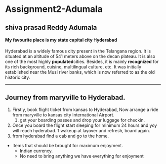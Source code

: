 # Assignment2-Adumala

## shiva prasad Reddy Adumala
#### My favourite place is my state capital city Hyderabad <br>
 Hyderabad is a widely famous city present in the Telangana region. It is situated at an altitude of 541 meters above on the decan plateau. It is also one of the most highly **populated**cities. Besides, it is mainly **recognized** for its rich background, cuisine, multilingual culture, etc. It was initially established near the Musi river banks, which is now referred to as the old historic city.

---

##  Journey from maryville to Hyderabad.
1. Firstly, book flight ticket from kansas to Hyderabad, Now arrange a ride from maryville to kansas city International Airport.
    1. get your boarding passes and drop your luggage for checkin.
2. Once you board the flight start sleeping for minimum 24 hours and yoy will reach hyderabad.
    1 wakeup at layover and refresh, board again.
3. from hyderabad find a cab and go to the home.

* Items that should be brought for maximum enjoyment.
    * Indian currency.
    * No need to bring anything we have everything for enjoyment